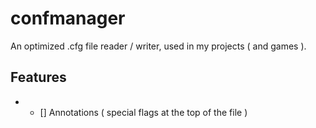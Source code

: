 # confmanager

An optimized .cfg file reader / writer, used in my projects ( and games ).

## Features

* - [] Annotations ( special flags at the top of the file )
